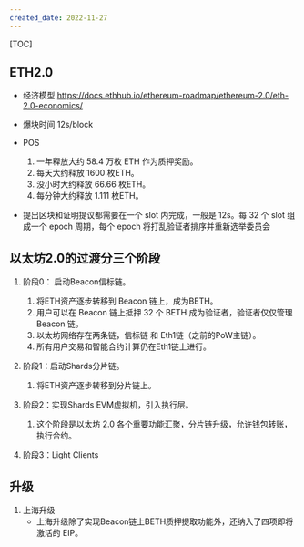 ```yaml
---
created_date: 2022-11-27
---
```


[TOC]

## ETH2.0
- 经济模型 https://docs.ethhub.io/ethereum-roadmap/ethereum-2.0/eth-2.0-economics/

- 爆块时间 12s/block

- POS
    1. 一年释放大约 58.4 万枚 ETH 作为质押奖励。
    2. 每天大约释放 1600 枚ETH。
    3. 没小时大约释放 66.66 枚ETH。
    4. 每分钟大约释放 1.111 枚ETH。


- 提出区块和证明提议都需要在一个 slot 内完成，一般是 12s。每 32 个 slot 组成一个 epoch 周期，每个 epoch 将打乱验证者排序并重新选举委员会


## 以太坊2.0的过渡分三个阶段
1. 阶段0： 启动Beacon信标链。
   1. 将ETH资产逐步转移到 Beacon 链上，成为BETH。
   2. 用户可以在 Beacon 链上抵押 32 个 BETH 成为验证者，验证者仅仅管理 Beacon 链。
   3. 以太坊网络存在两条链，信标链 和 Eth1链（之前的PoW主链）。
   4. 所有用户交易和智能合约计算仍在Eth1链上进行。

2. 阶段1：启动Shards分片链。
   1. 将ETH资产逐步转移到分片链上。

3. 阶段2：实现Shards EVM虚拟机，引入执行层。
   1. 这个阶段是以太坊 2.0 各个重要功能汇聚，分片链升级，允许钱包转账，执行合约。

4. 阶段3：Light Clients


## 升级
1. 上海升级
   - 上海升级除了实现Beacon链上BETH质押提取功能外，还纳入了四项即将激活的 EIP。